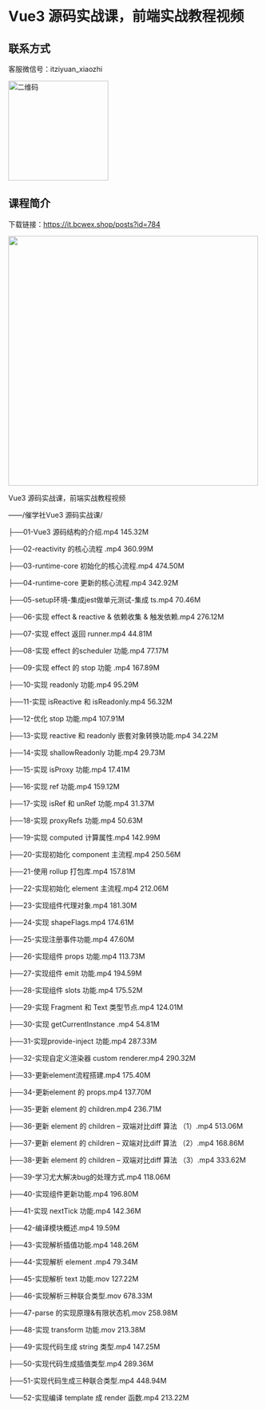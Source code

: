# Vue3 源码实战课，前端实战教程视频

## 联系方式

客服微信号：itziyuan_xiaozhi

<img src="https://ziyuanyun.oss-cn-guangzhou.aliyuncs.com/common/20240614073449/666b82192834a.jpg" width="200" height="200" alt="二维码">

## 课程简介

下载链接：https://it.bcwex.shop/posts?id=784

<img src="https://ziyuanyun.oss-cn-guangzhou.aliyuncs.com/yun/20240515152314/664462e271e45.jpg" width="500" alt="">

  Vue3 源码实战课，前端实战教程视频



 ——/催学社Vue3 源码实战课/

 ├──01-Vue3 源码结构的介绍.mp4 145.32M

 ├──02-reactivity 的核心流程 .mp4 360.99M

 ├──03-runtime-core 初始化的核心流程.mp4 474.50M

 ├──04-runtime-core 更新的核心流程.mp4 342.92M

 ├──05-setup环境-集成jest做单元测试-集成 ts.mp4 70.46M

 ├──06-实现 effect &amp; reactive &amp; 依赖收集 &amp; 触发依赖.mp4 276.12M

 ├──07-实现 effect 返回 runner.mp4 44.81M

 ├──08-实现 effect 的scheduler 功能.mp4 77.17M

 ├──09-实现 effect 的 stop 功能 .mp4 167.89M

 ├──10-实现 readonly 功能.mp4 95.29M

 ├──11-实现 isReactive 和 isReadonly.mp4 56.32M

 ├──12-优化 stop 功能.mp4 107.91M

 ├──13-实现 reactive 和 readonly 嵌套对象转换功能.mp4 34.22M

 ├──14-实现 shallowReadonly 功能.mp4 29.73M

 ├──15-实现 isProxy 功能.mp4 17.41M

 ├──16-实现 ref 功能.mp4 159.12M

 ├──17-实现 isRef 和 unRef 功能.mp4 31.37M

 ├──18-实现 proxyRefs 功能.mp4 50.63M

 ├──19-实现 computed 计算属性.mp4 142.99M

 ├──20-实现初始化 component 主流程.mp4 250.56M

 ├──21-使用 rollup 打包库.mp4 157.81M

 ├──22-实现初始化 element 主流程.mp4 212.06M

 ├──23-实现组件代理对象.mp4 181.30M

 ├──24-实现 shapeFlags.mp4 174.61M

 ├──25-实现注册事件功能.mp4 47.60M

 ├──26-实现组件 props 功能.mp4 113.73M

 ├──27-实现组件 emit 功能.mp4 194.59M

 ├──28-实现组件 slots 功能.mp4 175.52M

 ├──29-实现 Fragment 和 Text 类型节点.mp4 124.01M

 ├──30-实现 getCurrentInstance .mp4 54.81M

 ├──31-实现provide-inject 功能.mp4 287.33M

 ├──32-实现自定义渲染器 custom renderer.mp4 290.32M

 ├──33-更新element流程搭建.mp4 175.40M

 ├──34-更新element 的 props.mp4 137.70M

 ├──35-更新 element 的 children.mp4 236.71M

 ├──36-更新 element 的 children &#8211; 双端对比diff 算法 （1）.mp4 513.06M

 ├──37-更新 element 的 children &#8211; 双端对比diff 算法 （2）.mp4 168.86M

 ├──38-更新 element 的 children &#8211; 双端对比diff 算法 （3）.mp4 333.62M

 ├──39-学习尤大解决bug的处理方式.mp4 118.06M

 ├──40-实现组件更新功能.mp4 196.80M

 ├──41-实现 nextTick 功能.mp4 142.36M

 ├──42-编译模块概述.mp4 19.59M

 ├──43-实现解析插值功能.mp4 148.26M

 ├──44-实现解析 element .mp4 79.34M

 ├──45-实现解析 text 功能.mov 127.22M

 ├──46-实现解析三种联合类型.mov 678.33M

 ├──47-parse 的实现原理&amp;有限状态机.mov 258.98M

 ├──48-实现 transform 功能.mov 213.38M

 ├──49-实现代码生成 string 类型.mp4 147.25M

 ├──50-实现代码生成插值类型.mp4 289.36M

 ├──51-实现代码生成三种联合类型.mp4 448.94M

 └──52-实现编译 template 成 render 函数.mp4 213.22M

 &nbsp;

  